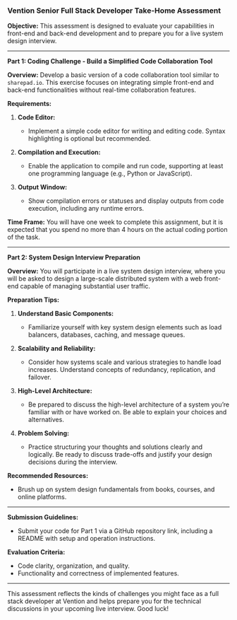 ### Vention Senior Full Stack Developer Take-Home Assessment

**Objective:**
This assessment is designed to evaluate your capabilities in front-end and back-end development and to prepare you for a live system design interview.

---

**Part 1: Coding Challenge - Build a Simplified Code Collaboration Tool**

**Overview:**
Develop a basic version of a code collaboration tool similar to `sharepad.io`. This exercise focuses on integrating simple front-end and back-end functionalities without real-time collaboration features.

**Requirements:**

1. **Code Editor:**
   - Implement a simple code editor for writing and editing code. Syntax highlighting is optional but recommended.

2. **Compilation and Execution:**
   - Enable the application to compile and run code, supporting at least one programming language (e.g., Python or JavaScript).

3. **Output Window:**
   - Show compilation errors or statuses and display outputs from code execution, including any runtime errors.

**Time Frame:**
You will have one week to complete this assignment, but it is expected that you spend no more than 4 hours on the actual coding portion of the task.

---

**Part 2: System Design Interview Preparation**

**Overview:**
You will participate in a live system design interview, where you will be asked to design a large-scale distributed system with a web front-end capable of managing substantial user traffic.

**Preparation Tips:**

1. **Understand Basic Components:**
   - Familiarize yourself with key system design elements such as load balancers, databases, caching, and message queues.

2. **Scalability and Reliability:**
   - Consider how systems scale and various strategies to handle load increases. Understand concepts of redundancy, replication, and failover.

3. **High-Level Architecture:**
   - Be prepared to discuss the high-level architecture of a system you’re familiar with or have worked on. Be able to explain your choices and alternatives.

4. **Problem Solving:**
   - Practice structuring your thoughts and solutions clearly and logically. Be ready to discuss trade-offs and justify your design decisions during the interview.

**Recommended Resources:**
- Brush up on system design fundamentals from books, courses, and online platforms.

---

**Submission Guidelines:**

- Submit your code for Part 1 via a GitHub repository link, including a README with setup and operation instructions.

**Evaluation Criteria:**
- Code clarity, organization, and quality.
- Functionality and correctness of implemented features.

---

This assessment reflects the kinds of challenges you might face as a full stack developer at Vention and helps prepare you for the technical discussions in your upcoming live interview. Good luck!
